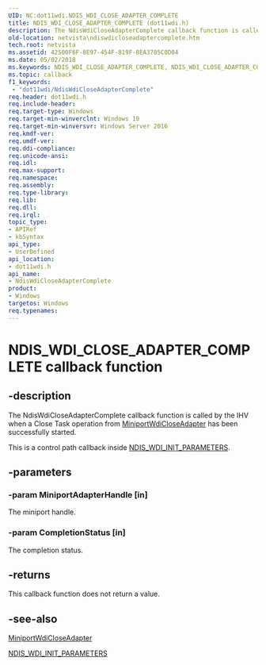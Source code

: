 ```yaml
---
UID: NC:dot11wdi.NDIS_WDI_CLOSE_ADAPTER_COMPLETE
title: NDIS_WDI_CLOSE_ADAPTER_COMPLETE (dot11wdi.h)
description: The NdisWdiCloseAdapterComplete callback function is called by the IHV when a Close Task operation from MiniportWdiCloseAdapter has been successfully started.
old-location: netvista\ndiswdicloseadaptercomplete.htm
tech.root: netvista
ms.assetid: 42500F6F-8E97-454F-819F-8EA3785C0D04
ms.date: 05/02/2018
ms.keywords: NDIS_WDI_CLOSE_ADAPTER_COMPLETE, NDIS_WDI_CLOSE_ADAPTER_COMPLETE callback, NdisWdiCloseAdapterComplete, NdisWdiCloseAdapterComplete callback function [Network Drivers Starting with Windows Vista], dot11wdi/NdisWdiCloseAdapterComplete, netvista.ndiswdicloseadaptercomplete
ms.topic: callback
f1_keywords:
 - "dot11wdi/NdisWdiCloseAdapterComplete"
req.header: dot11wdi.h
req.include-header: 
req.target-type: Windows
req.target-min-winverclnt: Windows 10
req.target-min-winversvr: Windows Server 2016
req.kmdf-ver: 
req.umdf-ver: 
req.ddi-compliance: 
req.unicode-ansi: 
req.idl: 
req.max-support: 
req.namespace: 
req.assembly: 
req.type-library: 
req.lib: 
req.dll: 
req.irql: 
topic_type:
- APIRef
- kbSyntax
api_type:
- UserDefined
api_location:
- dot11wdi.h
api_name:
- NdisWdiCloseAdapterComplete
product:
- Windows
targetos: Windows
req.typenames: 
---
```


# NDIS_WDI_CLOSE_ADAPTER_COMPLETE callback function


## -description


The NdisWdiCloseAdapterComplete callback function is called by the IHV when a Close Task operation from <a href="https://docs.microsoft.com/windows-hardware/drivers/ddi/content/dot11wdi/nc-dot11wdi-miniport_wdi_close_adapter">MiniportWdiCloseAdapter</a> has been successfully started.

This is a control path callback inside <a href="https://docs.microsoft.com/windows-hardware/drivers/ddi/content/dot11wdi/ns-dot11wdi-_ndis_wdi_init_parameters">NDIS_WDI_INIT_PARAMETERS</a>.


## -parameters




### -param MiniportAdapterHandle [in]

The miniport handle.


### -param CompletionStatus [in]

The completion status.


## -returns



This callback function does not return a value.




## -see-also




<a href="https://docs.microsoft.com/windows-hardware/drivers/ddi/content/dot11wdi/nc-dot11wdi-miniport_wdi_close_adapter">MiniportWdiCloseAdapter</a>



<a href="https://docs.microsoft.com/windows-hardware/drivers/ddi/content/dot11wdi/ns-dot11wdi-_ndis_wdi_init_parameters">NDIS_WDI_INIT_PARAMETERS</a>
 

 

